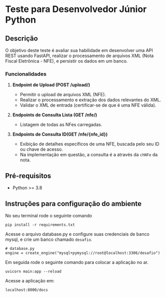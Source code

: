 # Teste para Desenvolvedor Júnior Python

## Descrição

O objetivo deste teste é avaliar sua habilidade em desenvolver uma API REST usando FastAPI, realizar o processamento de arquivos XML (Nota Fiscal Eletrônica - NFE), e persistir os dados em um banco.

### Funcionalidades

1. **Endpoint de Upload (POST /upload/)**
    - Permitir o upload de arquivos XML (NFE).
    - Realizar o processamento e extração dos dados relevantes do XML.
    - Validar o XML de entrada (certificar-se de que é uma NFE válida).

2. **Endpoints de Consulta Lista (GET /nfe/)**
    - Listagem de todas as NFes carregadas.

3. **Endpoints de Consulta ID(GET /nfe/{nfe_id})**
    - Exibição de detalhes específicos de uma NFE, buscada pelo seu ID ou chave de acesso.
    - Na implementação em questão, a consulta é a através da `chNFe` da nota.

## Pré-requisitos

* Python >= 3.8

## Instruções para configuração do ambiente

No seu terminal rode o seguinte comando
```
pip install -r requirements.txt
```
Acesse o arquivo database.py e configure suas credenciais de banco mysql, e crie um banco chamado `desafio`.
```
# database.py
engine = create_engine("mysql+pymysql://root@localhost:3306/desafio")
```
Em seguida rode o seguinte comando para colocar a aplicação no ar.
```
uvicorn main:app --reload
```
Acesse a aplicação em:
```
localhost:8000/docs
```
